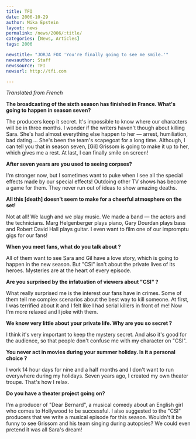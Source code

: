 ```yaml
---
title: TFI
date: 2006-10-29
author: Mika Epstein
layout: news
permalink: /news/2006/:title/
categories: [News, Articles]
tags: 2006

newstitle: "JORJA FOX 'You're finally going to see me smile.'"
newsauthor: Staff  
newssource: TFI  
newsurl: http://tfi.com

---
```

_Translated from French_

**The broadcasting of the sixth season has finished in France. What's going to happen in season seven?**  
  
The producers keep it secret. It's impossible to know where our characters will be in three months. I wonder if the writers haven't though about killing Sara. She's had almost everything else happen to her &#8212; arrest, humiliation, bad dating ... She's been the team's scapegoat for a long time. Although, I can tell you that in season seven, [Gil] Grissom is going to make it up to her, which gives me a rest. At last, I can finally smile on screen!

**After seven years are you used to seeing corpses?**  
  
I'm stronger now, but I sometimes want to puke when I see all the special effects made by our special effects! Outdoing other TV shows has become a game for them. They never run out of ideas to show amazing deaths.

**All this [death] doesn't seem to make for a cheerful atmosphere on the set!**  
  
Not at all! We laugh and we play music. We made a band &#8212; the actors and the technicians. Marg Helgenberger plays piano, Gary Dourdan plays bass and Robert David Hall plays guitar. I even want to film one of our impromptu gigs for our fans!

**When you meet fans, what do you talk about ?**  
  
All of them want to see Sara and Gil have a love story, which is going to happen in the new season. But "CSI" isn't about the private lives of its heroes. Mysteries are at the heart of every episode.

**Are you surprised by the infatuation of viewers about "CSI" ?**  
  
What really surprised me is the interest our fans have in crimes. Some of them tell me complex scenarios about the best way to kill someone. At first, I was terrified about it and I felt like I had serial killers in front of me! Now I'm more relaxed and I joke with them.

**We know very little about your private life. Why are you so secret ?**  
  
I think it's very important to keep the mystery secret. And also it's good for the audience, so that people don't confuse me with my character on "CSI".

**You never act in movies during your summer holiday. Is it a personal choice ?**  
  
I work 14 hour days for nine and a half months and I don't want to run everywhere during my holidays. Seven years ago, I created my own theater troupe. That's how I relax.

**Do you have a theater project going on?**  
  
I'm a producer of "Dear Bernard", a musical comedy about an English girl who comes to Hollywood to be successful. I also suggested to the "CSI" producers that we write a musical episode for this season. Wouldn't it be funny to see Grissom and his team singing during autopsies? We could even pretend it was all Sara's dream!

